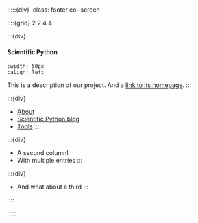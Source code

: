 <h1></h1>

:::::{div}
:class: footer col-screen

::::{grid} 2 2 4 4

:::{div}
<h4>Scientific Python</h4>

```{image} https://scientific-python.org/images/logo.svg
:width: 50px
:align: left
```

This is a description of our project. And a [link to its homepage](https://scientific-python.org).
:::

:::{div}
- [About](https://scientific-python.org/about/)
- [Scientific Python blog](https://blog.scientific-python.org)
- [Tools](https://tools.scientific-python.org)
:::

:::{div}
- A second column!
- With multiple entries
:::

:::{div}
- And what about a third
:::

::::

:::::

